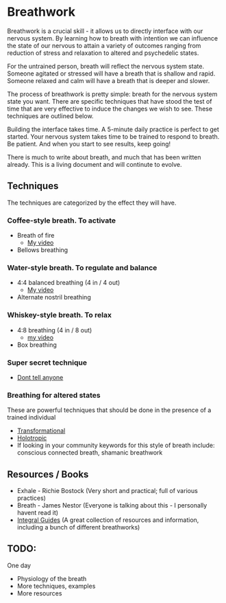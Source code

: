 # Breathwork

Breathwork is a crucial skill - it allows us to directly interface with our nervous system. By learning how to breath with intention we can influence the state of our nervous to attain a variety of outcomes ranging from reduction of stress and relaxation to altered and psychedelic states. 

For the untrained person, breath will reflect the nervous system state. Someone agitated or stressed will have a breath that is shallow and rapid. Someone relaxed and calm will have a breath that is deeper and slower. 

The process of breathwork is pretty simple: breath for the nervous system state you want. There are specific techniques that have stood the test of time that are very effective to induce the changes we wish to see. These techniques are outlined below. 

Building the interface takes time. A 5-minute daily practice is perfect to get started. Your nervous system takes time to be trained to respond to breath. Be patient. And when you start to see results, keep going!

There is much to write about breath, and much that has been written already. This is a living document and will continute to evolve. 


## Techniques

The techniques are categorized by the effect they will have. 

### Coffee-style breath. To activate
- Breath of fire
    - [My video](https://youtu.be/OZ49zJoFCic)
- Bellows breathing

### Water-style breath. To regulate and balance
- 4:4 balanced breathing (4 in / 4 out)
    - [My video](https://youtu.be/e9Oz70WJBhE)
- Alternate nostril breathing


### Whiskey-style breath. To relax
- 4:8 breathing (4 in / 8 out)
    - [my video](https://youtu.be/uGQ9zfIDXbA)
- Box breathing

### Super secret technique
- [Dont tell anyone](https://www.instagram.com/reel/Cv6jRiavrCv/?igshid=NTc4MTIwNjQ2YQ==)

### Breathing for altered states
These are powerful techniques that should be done in the presence of a trained individual
- [Transformational](https://www.transformationalbreath.com/)
- [Holotropic](http://www.holotropic.com/)
- If looking in your community keywords for this style of breath include: conscious connected breath, shamanic breathwork 

## Resources / Books
- Exhale - Richie Bostock (Very short and practical; full of various practices)  
- Breath - James Nestor (Everyone is talking about this - I personally havent read it)  
- [Integral Guides](https://integralguide.com/Breathwork) (A great collection of resources and information, including a bunch of different breathworks)

## TODO:

One day  
- Physiology of the breath  
- More techniques, examples  
- More resources  